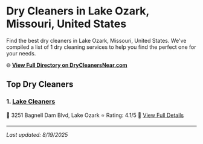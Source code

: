 # Dry Cleaners in Lake Ozark, Missouri, United States

Find the best dry cleaners in Lake Ozark, Missouri, United States. We've compiled a list of 1 dry cleaning services to help you find the perfect one for your needs.

🌐 **[View Full Directory on DryCleanersNear.com](https://drycleanersnear.com/city/US/Missouri/Lake%20Ozark)**

## Top Dry Cleaners

### 1. [Lake Cleaners](https://drycleanersnear.com/dryCleaner/688d7128eedd882ede90be89/lake-cleaners)
📍 3251 Bagnell Dam Blvd, Lake Ozark
⭐ Rating: 4.1/5
🔗 [View Full Details](https://drycleanersnear.com/dryCleaner/688d7128eedd882ede90be89/lake-cleaners)


---

*Last updated: 8/19/2025*

